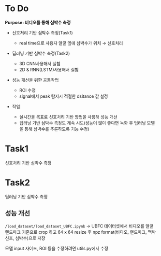 # To Do
**Purpose: 비디오를 통해 심박수 측정**
- 신호처리 기반 심박수 측정(Task1)
  - real time으로 사용자 얼굴 옆에 심박수가 위치 &rarr; 신호처리
- 딥러닝 기반 심박수 측정(Task2)
  - 3D CNN사용해서 실험
  - 2D & RNN(LSTM)사용해서 실험 

- 성능 개선을 위한 공통작업
  - ROI 수정
  - signal에서 peak 탐지시 적절한 dsitance 값 설정

- 작업
  - 실시간을 목표로 신호처리 기반 방법을 사용해 성능 개선
  - 딥러닝 기반 심박수 측정도 계속 시도(성능이 많이 좋다면 녹화 후 딥러닝 모델을 통해 심박수를 추론하도록 기능 수정)
# Task1
신호처리 기반 심박수 측정

# Task2
딥러닝 기반 심박수 측정

## 성능 개선
`/load_dataset/load_dataset_UBFC.ipynb` &rarr; UBFC 데이터셋에서 비디오를 얼굴 랜드마크 기준으로 crop 하고 64 x 64 resize 후 npz format(비디오, 랜드마크, 맥박신호, 심박수)으로 저장

모델 input 사이즈, ROI 등을 수정하려면 utils.py에서 수정
